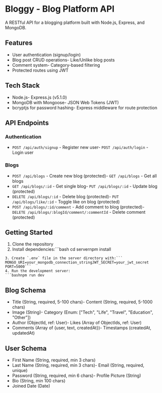# Bloggy - Blog Platform API 
A RESTful API for a blogging platform built with Node.js, Express, and MongoDB. 
## Features
- User authentication (signup/login)
- Blog post CRUD operations- Like/Unlike blog posts
- Comment system- Category-based filtering 
- Protected routes using JWT
## Tech Stack
- Node.js- Express.js (v5.1.0)
- MongoDB with Mongoose- JSON Web Tokens (JWT)
- bcryptjs for password hashing- Express middleware for route protection
## API Endpoints
### Authentication
- `POST /api/auth/signup` - Register new user- `POST /api/auth/login` - Login user
### Blogs
- `POST /api/blogs` - Create new blog (protected)- `GET /api/blogs` - Get all blogs
- `GET /api/blogs/:id` - Get single blog- `PUT /api/blogs/:id` - Update blog (protected)
- `DELETE /api/blogs/:id` - Delete blog (protected)- `PUT /api/blogs/like/:id` - Toggle like on blog (protected)
- `POST /api/blogs/:id/comment` - Add comment to blog (protected)- `DELETE /api/blogs/:blogId/comment/:commentId` - Delete comment (protected)
## Getting Started
1. Clone the repository
2. Install dependencies:```bash
cd servernpm install
```
3. Create `.env` file in the server directory with:```
MONGO_URI=your_mongodb_connection_stringJWT_SECRET=your_jwt_secret
PORT=5000```
4. Run the development server:
```bashnpm run dev
```
## Blog Schema
- Title (String, required, 5-100 chars)- Content (String, required, 5-1000 chars)
- Image (String)- Category (Enum: ["Tech", "Life", "Travel", "Education", "Other"])
- Author (ObjectId, ref: User)- Likes (Array of ObjectIds, ref: User)
- Comments (Array of {user, text, createdAt})- Timestamps (createdAt, updatedAt)
## User Schema
- First Name (String, required, min 3 chars)
- Last Name (String, required, min 3 chars)- Email (String, required, unique)
- Password (String, required, min 6 chars)- Profile Picture (String)
- Bio (String, min 100 chars)
- Joined Date (Date)








































